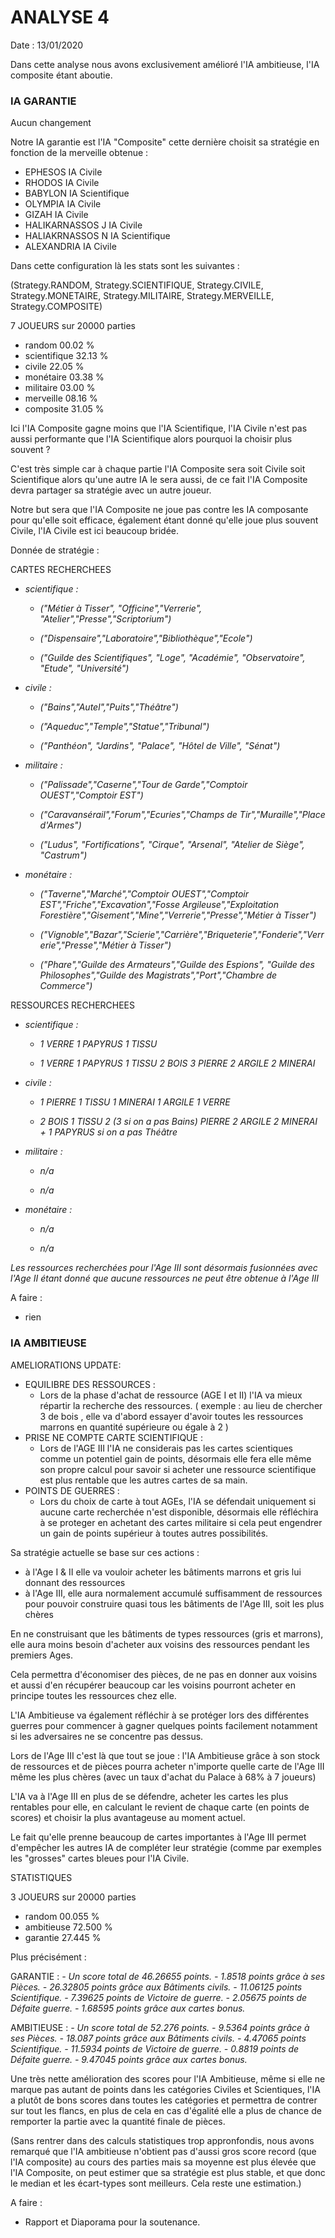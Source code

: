 <h1>ANALYSE 4</h1>

Date : 13/01/2020

Dans cette analyse nous avons exclusivement amélioré l'IA ambitieuse, l'IA composite étant aboutie.


<h3>IA GARANTIE</h3>
 Aucun changement

Notre IA garantie est l'IA "Composite" cette dernière choisit sa stratégie en fonction de la merveille obtenue : 

- EPHESOS           IA Civile
- RHODOS            IA Civile
- BABYLON           IA Scientifique
- OLYMPIA           IA Civile
- GIZAH             IA Civile
- HALIKARNASSOS J   IA Civile
- HALIAKRNASSOS N   IA Scientifique
- ALEXANDRIA        IA Civile

Dans cette configuration là les stats sont les suivantes :

  (Strategy.RANDOM, Strategy.SCIENTIFIQUE, Strategy.CIVILE, Strategy.MONETAIRE, Strategy.MILITAIRE, Strategy.MERVEILLE, Strategy.COMPOSITE)
  
7 JOUEURS sur 20000 parties 

- random        00.02 %
- scientifique  32.13 %
- civile        22.05 %
- monétaire     03.38 %
- militaire     03.00 %
- merveille     08.16 % 
- composite     31.05 %

 Ici l'IA Composite gagne moins que l'IA Scientifique, l'IA Civile n'est pas aussi performante que l'IA Scientifique alors pourquoi la choisir plus souvent ?
 
 C'est très simple car à chaque partie l'IA Composite sera soit Civile soit Scientifique alors qu'une autre IA le sera aussi, de ce fait l'IA Composite devra partager sa stratégie avec un autre joueur.
 
 Notre but sera que l'IA Composite ne joue pas contre les IA composante pour qu'elle soit efficace, également étant donné qu'elle joue plus souvent Civile, l'IA Civile est ici beaucoup bridée.
 

Donnée de stratégie : 

CARTES RECHERCHEES

<i>

- scientifique :

  -  ("Métier à Tisser", "Officine","Verrerie", "Atelier","Presse","Scriptorium")

  -  ("Dispensaire","Laboratoire","Bibliothèque","Ecole")

  -  ("Guilde des Scientifiques", "Loge", "Académie", "Observatoire", "Etude", "Université")
 
- civile :

  - ("Bains","Autel","Puits","Théâtre") 

  - ("Aqueduc","Temple","Statue","Tribunal")

  - ("Panthéon", "Jardins", "Palace", "Hôtel de Ville", "Sénat")

- militaire :

  - ("Palissade","Caserne","Tour de Garde","Comptoir OUEST","Comptoir EST")

  - ("Caravansérail","Forum","Ecuries","Champs de Tir","Muraille","Place d'Armes")

  - ("Ludus", "Fortifications", "Cirque", "Arsenal", "Atelier de Siège", "Castrum")

- monétaire :

  - ("Taverne","Marché","Comptoir OUEST","Comptoir EST","Friche","Excavation","Fosse Argileuse","Exploitation Forestière","Gisement","Mine","Verrerie","Presse","Métier à Tisser")

  - ("Vignoble","Bazar","Scierie","Carrière","Briqueterie","Fonderie","Verrerie","Presse","Métier à Tisser")

  - ("Phare","Guilde des Armateurs","Guilde des Espions", "Guilde des Philosophes","Guilde des Magistrats","Port","Chambre de Commerce")

</i>

RESSOURCES RECHERCHEES

<i>

- scientifique :

  - 1 VERRE 1 PAPYRUS 1 TISSU

  - 1 VERRE 1 PAPYRUS 1 TISSU 2 BOIS 3 PIERRE 2 ARGILE 2 MINERAI  

 
- civile :

  - 1 PIERRE 1 TISSU 1 MINERAI 1 ARGILE 1 VERRE

  - 2 BOIS 1 TISSU 2 (3 si on a pas Bains) PIERRE 2 ARGILE 2 MINERAI  + 1 PAPYRUS si on a pas Théâtre 


- militaire :

  - n/a

  - n/a


- monétaire :

  - n/a

  - n/a

Les ressources recherchées pour l'Age III sont désormais fusionnées avec l'Age II étant donné que aucune ressources ne peut être obtenue à l'Age III

</i>

A faire : 

- rien
  
  
<h3>IA AMBITIEUSE</h3>

AMELIORATIONS UPDATE: 
  - EQUILIBRE DES RESSOURCES :
    - Lors de la phase d'achat de ressource (AGE I et II) l'IA va mieux répartir la recherche des ressources.
      ( exemple : au lieu de chercher 3 de bois , elle va d'abord essayer d'avoir toutes les ressources marrons en quantité supérieure ou égale à 2 )
  - PRISE NE COMPTE CARTE SCIENTIFIQUE : 
    - Lors de l'AGE III l'IA ne considerais pas les cartes scientiques comme un potentiel gain de points, désormais elle fera elle même son propre calcul pour savoir si acheter une ressource scientifique est plus rentable que les autres cartes de sa main.
  - POINTS DE GUERRES : 
    - Lors du choix de carte à tout AGEs, l'IA se défendait uniquement si aucune carte recherchée n'est disponible, désormais elle réfléchira à se proteger en achetant des cartes militaire si cela peut engendrer un gain de points supérieur à toutes autres possibilités.


Sa stratégie actuelle se base sur ces actions : 
  - à l'Age I & II elle va vouloir acheter les bâtiments marrons et gris lui donnant des ressources 
  - à l'Age III, elle aura normalement accumulé suffisamment de ressources pour pouvoir construire quasi tous les bâtiments de l'Age III, soit les plus chères

En ne construisant que les bâtiments de types ressources (gris et marrons), elle aura moins besoin d'acheter aux voisins des ressources pendant les premiers Ages.

Cela permettra d'économiser des pièces, de ne pas en donner aux voisins et aussi d'en récupérer beaucoup car les voisins pourront acheter en principe toutes les ressources chez elle.

L'IA Ambitieuse va également réfléchir à se protéger lors des différentes guerres pour commencer à gagner quelques points facilement notamment si les adversaires ne se concentre pas dessus.

Lors de l'Age III c'est là que tout se joue : l'IA Ambitieuse grâce à son stock de ressources et de pièces pourra acheter n'importe quelle carte de l'Age III même les plus chères (avec un taux d'achat du Palace à 68% à 7 joueurs)

L'IA va à l'Age III en plus de se défendre, acheter les cartes les plus rentables pour elle, en calculant le revient de chaque carte (en points de scores) et choisir la plus avantageuse au moment actuel.

Le fait qu'elle prenne beaucoup de cartes importantes à l'Age III permet d'empêcher les autres IA de compléter leur stratégie (comme par exemples les "grosses" cartes bleues pour l'IA Civile.

STATISTIQUES

3 JOUEURS sur 20000 parties  

- random        00.055 %
- ambitieuse    72.500 %
- garantie      27.445 %

Plus précisément : 

GARANTIE : 
<i>
	- Un score total de 46.26655 points.
	- 1.8518 points grâce à ses Pièces.
	- 26.32805 points grâce aux Bâtiments civils.
	- 11.06125 points Scientifique.
	- 7.39625 points de Victoire de guerre.
	- 2.05675 points de Défaite guerre.
	- 1.68595 points grâce aux cartes bonus.
</i>
  
AMBITIEUSE : 
<i>
	- Un score total de 52.276 points.
	- 9.5364 points grâce à ses Pièces.
	- 18.087 points grâce aux Bâtiments civils.
	- 4.47065 points Scientifique.
	- 11.5934 points de Victoire de guerre.
	- 0.8819 points de Défaite guerre.
	- 9.47045 points grâce aux cartes bonus.
</i>
  
  
Une très nette amélioration des scores pour l'IA Ambitieuse, même si elle ne marque pas autant de points dans les catégories Civiles et Scientiques, l'IA a plutôt de bons scores dans toutes les catégories et permettra de contrer sur tout les flancs, en plus de cela en cas d'égalité elle a plus de chance de remporter la partie avec la quantité finale de pièces.

(Sans rentrer dans des calculs statistiques trop appronfondis, nous avons remarqué que l'IA ambitieuse n'obtient pas d'aussi gros score record (que l'IA composite) au cours des parties mais sa moyenne est plus élevée que l'IA Composite, on peut estimer que sa stratégie est plus stable, et que donc le median et les écart-types sont meilleurs. Cela reste une estimation.)

A faire : 

  - Rapport et Diaporama pour la soutenance.
  
  
  

